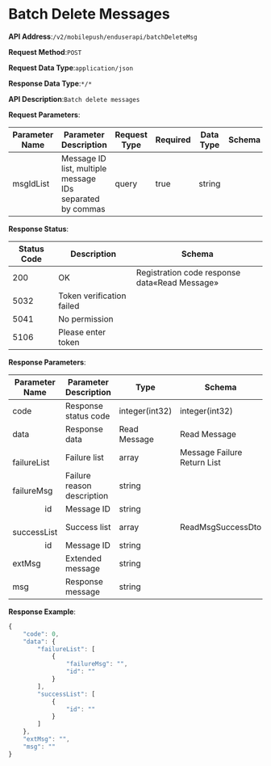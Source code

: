 # Batch Delete Messages


**API Address**:`/v2/mobilepush/enduserapi/batchDeleteMsg`


**Request Method**:`POST`


**Request Data Type**:`application/json`


**Response Data Type**:`*/*`

**API Description**:`Batch delete messages`


**Request Parameters**:


| Parameter Name | Parameter Description                                    | Request Type | Required | Data Type | Schema |
| -------------- | -------------------------------------------------------- | ------------ | -------- | --------- | ------ |
| msgIdList      | Message ID list, multiple message IDs separated by commas | query        | true     | string    |        |


**Response Status**:


| Status Code | Description             | Schema                               |
| ----------- | ----------------------- | ------------------------------------ |
| 200         | OK                      | Registration code response data«Read Message» |
| 5032        | Token verification failed |                                    |
| 5041        | No permission           |                                      |
| 5106        | Please enter token      |                                      |


**Response Parameters**:


| Parameter Name                    | Parameter Description | Type           | Schema               |
| --------------------------------- | --------------------- | -------------- | -------------------- |
| code                              | Response status code  | integer(int32) | integer(int32)       |
| data                              | Response data         | Read Message   | Read Message         |
| &emsp;&emsp;failureList           | Failure list          | array          | Message Failure Return List |
| &emsp;&emsp;&emsp;&emsp;failureMsg | Failure reason description | string    |                      |
| &emsp;&emsp;&emsp;&emsp;id        | Message ID            | string         |                      |
| &emsp;&emsp;successList           | Success list          | array          | ReadMsgSuccessDto    |
| &emsp;&emsp;&emsp;&emsp;id        | Message ID            | string         |                      |
| extMsg                            | Extended message      | string         |                      |
| msg                               | Response message      | string         |                      |


**Response Example**:
```javascript
{
	"code": 0,
	"data": {
		"failureList": [
			{
				"failureMsg": "",
				"id": ""
			}
		],
		"successList": [
			{
				"id": ""
			}
		]
	},
	"extMsg": "",
	"msg": ""
}
```